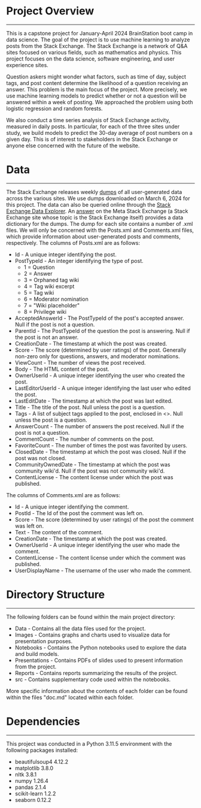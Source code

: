 # Project Overview
---
This is a capstone project for January-April 2024 BrainStation boot camp in data science. The goal of the project is to use machine learning to analyze posts from the Stack Exchange. The Stack Exchange is a network of Q&A sites focused on various fields, such as mathematics and physics. This project focuses on the data science, software engineering, and user experience sites.

Question askers might wonder what factors, such as time of day, subject tags, and post content determine the likelihood of a question receiving an answer. This problem is the main focus of the project. More precisely, we use machine learning models to predict whether or not a question will be answered within a week of posting. We approached the problem using both logistic regression and random forests.

We also conduct a time series analysis of Stack Exchange activity, measured in daily posts. In particular, for each of the three sites under study, we build models to predict the 30-day average of post numbers on a given day. This is of interest to stakeholders in the Stack Exchange or anyone else concerned with the future of the website.

# Data
---
The Stack Exchange releases weekly [dumps](https://archive.org/details/stackexchange) of all user-generated data across the various sites. We use dumps downloaded on March 6, 2024 for this project. The data can also be queried online through the [Stack Exchange Data Explorer](https://data.stackexchange.com/). An [answer](https://meta.stackexchange.com/a/2678) on the Meta Stack Exchange (a Stack Exchange site whose topic is the Stack Exchange itself) provides a data dictionary for the dumps. The dump for each site contains a number of .xml files. We will only be concerned with the Posts.xml and Comments.xml files, which provide information about user-generated posts and comments, respectively. The columns of Posts.xml are as follows:

* Id - A unique integer identifying the post.
* PostTypeId - An integer identifying the type of post.
    * 1 = Question
	* 2 = Answer
	* 3 = Orphaned tag wiki
	* 4 = Tag wiki excerpt
	* 5 = Tag wiki
	* 6 = Moderator nomination
	* 7 = "Wiki placeholder"
	* 8 = Privilege wiki
* AcceptedAnswerId - The PostTypeId of the post's accepted answer. Null if the post is not a question.
* ParentId - The PostTypeId of the question the post is answering. Null if the post is not an answer.
* CreationDate - The timestamp at which the post was created.
* Score - The score (determined by user ratings) of the post. Generally non-zero only for questions, answers, and moderator nominations.
* ViewCount - The number of views the post received.
* Body - The HTML content of the post.
* OwnerUserId - A unique integer identifying the user who created the post.
* LastEditorUserId - A unique integer identifying the last user who edited the post.
* LastEditDate - The timestamp at which the post was last edited.
* Title - The title of the post. Null unless the post is a question.
* Tags - A list of subject tags applied to the post, enclosed in <>. Null unless the post is a question.
* AnswerCount - The number of answers the post received. Null if the post is not a question.
* CommentCount - The number of comments on the post.
* FavoriteCount - The number of times the post was favorited by users.
* ClosedDate - The timestamp at which the post was closed. Null if the post was not closed.
* CommunityOwnedDate - The timestamp at which the post was community wiki'd. Null if the post was not community wiki'd.
* ContentLicense - The content license under which the post was published.

The columns of Comments.xml are as follows:

* Id - A unique integer identifying the comment.
* PostId - The Id of the post the comment was left on.
* Score - The score (determined by user ratings) of the post the comment was left on.
* Text - The content of the comment.
* CreationDate - The timestamp at which the post was created.
* OwnerUserId - A unique integer identifying the user who made the comment.
* ContentLicense - The content license under which the comment was published.
* UserDisplayName - The username of the user who made the comment.

# Directory Structure
---

The following folders can be found within the main project directory:

* Data - Contains all the data files used for the project.
* Images - Contains graphs and charts used to visualize data for presentation purposes.
* Notebooks - Contains the Python notebooks used to explore the data and build models.
* Presentations - Contains PDFs of slides used to present information from the project.
* Reports - Contains reports summarizing the results of the project.
* src - Contains supplementary code used within the notebooks.

More specific information about the contents of each folder can be found within the files "doc.md" located within each folder.

# Dependencies
---
This project was conducted in a Python 3.11.5 environment with the following packages installed:

* beautifulsoup4 4.12.2
* matplotlib 3.8.0
* nltk 3.8.1
* numpy 1.26.4
* pandas 2.1.4
* scikit-learn 1.2.2
* seaborn 0.12.2